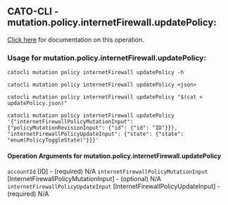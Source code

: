 
## CATO-CLI - mutation.policy.internetFirewall.updatePolicy:
[Click here](https://api.catonetworks.com/documentation/#mutation-updatePolicy) for documentation on this operation.

### Usage for mutation.policy.internetFirewall.updatePolicy:

`catocli mutation policy internetFirewall updatePolicy -h`

`catocli mutation policy internetFirewall updatePolicy <json>`

`catocli mutation policy internetFirewall updatePolicy "$(cat < updatePolicy.json)"`

`catocli mutation policy internetFirewall updatePolicy '{"internetFirewallPolicyMutationInput": {"policyMutationRevisionInput": {"id": {"id": "ID"}}}, "internetFirewallPolicyUpdateInput": {"state": {"state": "enum(PolicyToggleState)"}}}'`

#### Operation Arguments for mutation.policy.internetFirewall.updatePolicy ####
`accountId` [ID] - (required) N/A 
`internetFirewallPolicyMutationInput` [InternetFirewallPolicyMutationInput] - (optional) N/A 
`internetFirewallPolicyUpdateInput` [InternetFirewallPolicyUpdateInput] - (required) N/A 
